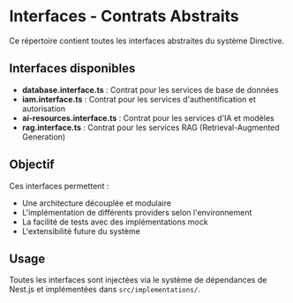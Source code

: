 # Interfaces - Contrats Abstraits

Ce répertoire contient toutes les interfaces abstraites du système Directive.

## Interfaces disponibles

- **database.interface.ts** : Contrat pour les services de base de données
- **iam.interface.ts** : Contrat pour les services d'authentification et autorisation
- **ai-resources.interface.ts** : Contrat pour les services d'IA et modèles
- **rag.interface.ts** : Contrat pour les services RAG (Retrieval-Augmented Generation)

## Objectif

Ces interfaces permettent :
- Une architecture découplée et modulaire
- L'implémentation de différents providers selon l'environnement
- La facilité de tests avec des implémentations mock
- L'extensibilité future du système

## Usage

Toutes les interfaces sont injectées via le système de dépendances de Nest.js et implémentées dans `src/implementations/`. 